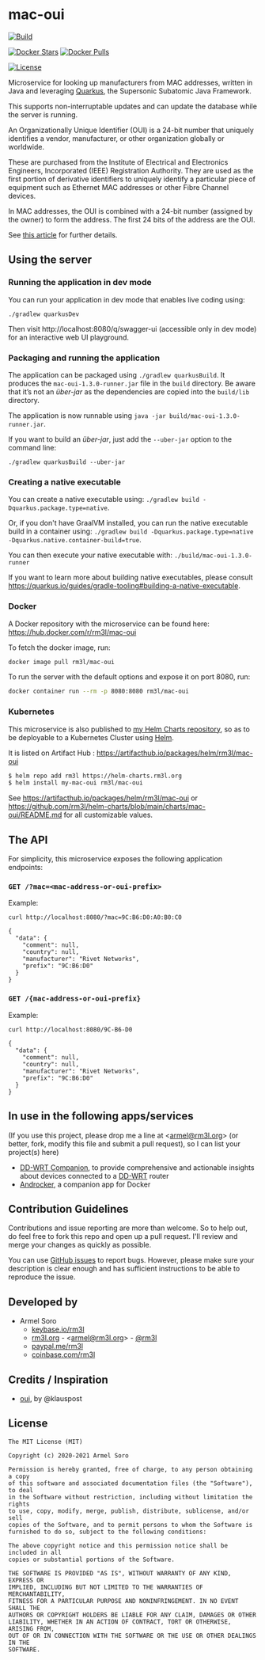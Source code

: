 # mac-oui

[![Build](https://github.com/rm3l/mac-oui/workflows/Build%20and%20Publish%20Docker%20Image/badge.svg)](https://github.com/rm3l/mac-oui/actions?query=workflow%3A%22Build+and+Publish+Docker+Image%22)

<!-- [![Heroku](https://img.shields.io/badge/heroku-deployed%20on%20free%20dyno-blue.svg)](https://mac-oui-api.herokuapp.com/graphiql) -->

[![Docker Stars](https://img.shields.io/docker/stars/rm3l/mac-oui.svg)](https://hub.docker.com/r/rm3l/mac-oui)
[![Docker Pulls](https://img.shields.io/docker/pulls/rm3l/mac-oui.svg)](https://hub.docker.com/r/rm3l/mac-oui)

[![License](https://img.shields.io/badge/license-MIT-green.svg?style=flat)](https://github.com/rm3l/mac-oui/blob/master/LICENSE)


Microservice for looking up manufacturers from MAC addresses, written in Java
and leveraging [Quarkus](https://quarkus.io/), the Supersonic Subatomic Java Framework.

This supports non-interruptable updates and can update the database while the server is running.

An Organizationally Unique Identifier (OUI) is a 24-bit number that uniquely identifies a vendor,
manufacturer, or other organization globally or worldwide.

These are purchased from the Institute of Electrical and Electronics Engineers, Incorporated (IEEE) Registration Authority. 
They are used as the first portion of derivative identifiers to uniquely identify a particular piece of equipment such as Ethernet MAC addresses or other Fibre Channel devices.

In MAC addresses, the OUI is combined with a 24-bit number (assigned by the owner) to form the address.
The first 24 bits of the address are the OUI.

See [this article](http://en.wikipedia.org/wiki/Organizationally_unique_identifier) for further details.


## Using the server

### Running the application in dev mode

You can run your application in dev mode that enables live coding using:
```
./gradlew quarkusDev
```

Then visit http://localhost:8080/q/swagger-ui (accessible only in dev mode) for an interactive web UI playground.

### Packaging and running the application

The application can be packaged using `./gradlew quarkusBuild`.
It produces the `mac-oui-1.3.0-runner.jar` file in the `build` directory.
Be aware that it’s not an _über-jar_ as the dependencies are copied into the `build/lib` directory.

The application is now runnable using `java -jar build/mac-oui-1.3.0-runner.jar`.

If you want to build an _über-jar_, just add the `--uber-jar` option to the command line:
```
./gradlew quarkusBuild --uber-jar
```

### Creating a native executable

You can create a native executable using: `./gradlew build -Dquarkus.package.type=native`.

Or, if you don't have GraalVM installed, you can run the native executable build in a container using: `./gradlew build -Dquarkus.package.type=native -Dquarkus.native.container-build=true`.

You can then execute your native executable with: `./build/mac-oui-1.3.0-runner`

If you want to learn more about building native executables, please consult https://quarkus.io/guides/gradle-tooling#building-a-native-executable.

### Docker

A Docker repository with the microservice can be found here: https://hub.docker.com/r/rm3l/mac-oui

To fetch the docker image, run:

```bash
docker image pull rm3l/mac-oui
```

To run the server with the default options and expose it on port 8080, run:

```bash
docker container run --rm -p 8080:8080 rm3l/mac-oui
```

### Kubernetes

This microservice is also published to [my Helm Charts repository](https://helm-charts.rm3l.org/), so as to be deployable to a Kubernetes Cluster using [Helm](https://helm.sh/).

It is listed on Artifact Hub : https://artifacthub.io/packages/helm/rm3l/mac-oui

```bash
$ helm repo add rm3l https://helm-charts.rm3l.org
$ helm install my-mac-oui rm3l/mac-oui
```

See https://artifacthub.io/packages/helm/rm3l/mac-oui or https://github.com/rm3l/helm-charts/blob/main/charts/mac-oui/README.md for
all customizable values.


## The API

For simplicity, this microservice exposes the following application endpoints:

### `GET /?mac=<mac-address-or-oui-prefix>`

Example:

```
curl http://localhost:8080/?mac=9C:B6:D0:A0:B0:C0

{
  "data": {
    "comment": null,
    "country": null,
    "manufacturer": "Rivet Networks",
    "prefix": "9C:B6:D0"
  }
}
```

### `GET /{mac-address-or-oui-prefix}`

Example:

```
curl http://localhost:8080/9C-B6-D0

{
  "data": {
    "comment": null,
    "country": null,
    "manufacturer": "Rivet Networks",
    "prefix": "9C:B6:D0"
  }
}
```

## In use in the following apps/services

(If you use this project, please drop me a line at &lt;armel@rm3l.org&gt; 
(or better, fork, modify this file and submit a pull request), so I can list your project(s) here)

* [DD-WRT Companion](https://ddwrt-companion.app), to provide comprehensive and actionable insights about devices connected to a [DD-WRT](https://dd-wrt.com/) router 
* [Androcker](https://play.google.com/store/apps/details?id=org.rm3l.container_companion), a companion app for Docker


## Contribution Guidelines

Contributions and issue reporting are more than welcome. So to help out, do feel free to fork this repo and open up a pull request.
I'll review and merge your changes as quickly as possible.

You can use [GitHub issues](https://github.com/rm3l/mac-oui/issues) to report bugs.
However, please make sure your description is clear enough and has sufficient instructions to be able to reproduce the issue.


## Developed by

* Armel Soro
  * [keybase.io/rm3l](https://keybase.io/rm3l)
  * [rm3l.org](https://rm3l.org) - &lt;armel@rm3l.org&gt; - [@rm3l](https://twitter.com/rm3l)
  * [paypal.me/rm3l](https://paypal.me/rm3l)
  * [coinbase.com/rm3l](https://www.coinbase.com/rm3l)


## Credits / Inspiration

* [oui](https://github.com/klauspost/oui), by @klauspost


## License

    The MIT License (MIT)

    Copyright (c) 2020-2021 Armel Soro

    Permission is hereby granted, free of charge, to any person obtaining a copy
    of this software and associated documentation files (the "Software"), to deal
    in the Software without restriction, including without limitation the rights
    to use, copy, modify, merge, publish, distribute, sublicense, and/or sell
    copies of the Software, and to permit persons to whom the Software is
    furnished to do so, subject to the following conditions:

    The above copyright notice and this permission notice shall be included in all
    copies or substantial portions of the Software.

    THE SOFTWARE IS PROVIDED "AS IS", WITHOUT WARRANTY OF ANY KIND, EXPRESS OR
    IMPLIED, INCLUDING BUT NOT LIMITED TO THE WARRANTIES OF MERCHANTABILITY,
    FITNESS FOR A PARTICULAR PURPOSE AND NONINFRINGEMENT. IN NO EVENT SHALL THE
    AUTHORS OR COPYRIGHT HOLDERS BE LIABLE FOR ANY CLAIM, DAMAGES OR OTHER
    LIABILITY, WHETHER IN AN ACTION OF CONTRACT, TORT OR OTHERWISE, ARISING FROM,
    OUT OF OR IN CONNECTION WITH THE SOFTWARE OR THE USE OR OTHER DEALINGS IN THE
    SOFTWARE.
